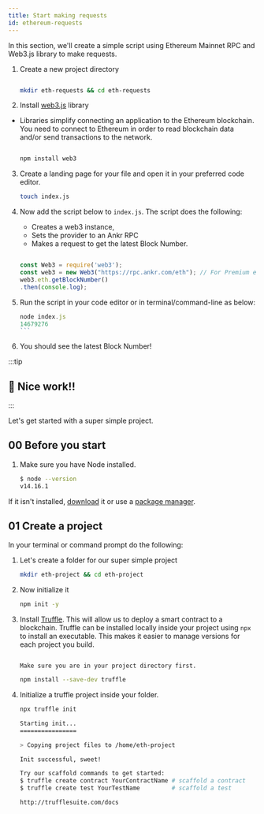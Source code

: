 ```yaml
---
title: Start making requests
id: ethereum-requests
---
```


In this section, we'll create a simple script using Ethereum Mainnet RPC and Web3.js library to make requests. 

1. Create a new project directory

    ```bash

    mkdir eth-requests && cd eth-requests

    ```

2. Install [web3.js](https://web3js.readthedocs.io/en/v1.2.7/index.html) library
* Libraries simplify connecting an application to the Ethereum blockchain. You need to connect to Ethereum in order to read blockchain data and/or send transactions to the network.

    ```bash

    npm install web3

    ```

3. Create a landing page for your file and open it in your preferred code editor.

    ```bash
    touch index.js 
    ```

4. Now add the script below to `index.js`. The script does the following:
    - Creates a web3 instance,     
    - Sets the provider to an Ankr RPC
    - Makes a request to get the latest Block Number. 

    ```js
    
    const Web3 = require('web3');
    const web3 = new Web3("https://rpc.ankr.com/eth"); // For Premium endpoints append API key to url "https://rpc.ankr.com/eth/APIKEY"
    web3.eth.getBlockNumber()
    .then(console.log);

    ```

5. Run the script in your code editor or in terminal/command-line as below:

    ````js
    node index.js
    14679276
    ```

6. You should see the latest Block Number!

:::tip

## 🎉 Nice work!!

:::





Let's get started with a super simple project.

## 00 Before you start

1. Make sure you have Node installed. 
    
    ```bash
    $ node --version
    v14.16.1
    ```

If it isn't installed, [download](https://nodejs.org/en/download/) it or use a [package manager](https://nodejs.org/en/download/package-manager/). 

## 01 Create a project

In your terminal or command prompt do the following:

1. Let's create a folder for our super simple project

    ```bash
    mkdir eth-project && cd eth-project
    ```

2. Now initialize it

    ```bash
    npm init -y
    ```

3. Install [Truffle](https://trufflesuite.com/). This will allow us to deploy a smart contract to a blockchain. Truffle can be installed locally inside your project using `npx` to install an executable. This makes it easier to manage versions for each project you build. 

    ```tip

    Make sure you are in your project directory first. 

    ```

    ```bash
    npm install --save-dev truffle
    ```

4. Initialize a truffle project inside your folder.

    ```bash
    npx truffle init

    Starting init...
    ================

    > Copying project files to /home/eth-project

    Init successful, sweet!

    Try our scaffold commands to get started:
    $ truffle create contract YourContractName # scaffold a contract
    $ truffle create test YourTestName         # scaffold a test

    http://trufflesuite.com/docs

    ```
  
